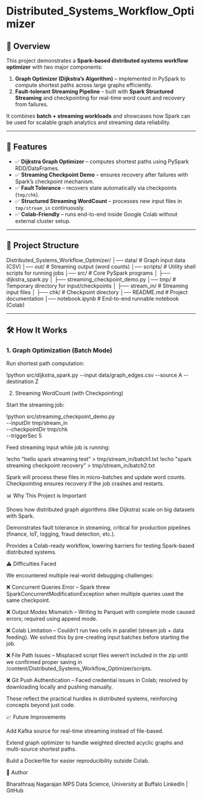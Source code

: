 # Distributed_Systems_Workflow_Optimizer

## 📌 Overview
This project demonstrates a **Spark-based distributed systems workflow optimizer** with two major components:
1. **Graph Optimizer (Dijkstra’s Algorithm)** – implemented in PySpark to compute shortest paths across large graphs efficiently.
2. **Fault-tolerant Streaming Pipeline** – built with **Spark Structured Streaming** and checkpointing for real-time word count and recovery from failures.

It combines **batch + streaming workloads** and showcases how Spark can be used for scalable graph analytics and streaming data reliability.

---

## 🚀 Features
- ✅ **Dijkstra Graph Optimizer** – computes shortest paths using PySpark RDD/DataFrames.  
- ✅ **Streaming Checkpoint Demo** – ensures recovery after failures with Spark’s checkpoint mechanism.  
- ✅ **Fault Tolerance** – recovers state automatically via checkpoints (`tmp/chk`).  
- ✅ **Structured Streaming WordCount** – processes new input files in `tmp/stream_in` continuously.  
- ✅ **Colab-Friendly** – runs end-to-end inside Google Colab without external cluster setup.  

---

## 📂 Project Structure
Distributed_Systems_Workflow_Optimizer/
│── data/ # Graph input data (CSV)
│── out/ # Streaming output (word counts)
│── scripts/ # Utility shell scripts for running jobs
│── src/ # Core PySpark programs
│ ├── dijkstra_spark.py
│ ├── streaming_checkpoint_demo.py
│── tmp/ # Temporary directory for input/checkpoints
│ ├── stream_in/ # Streaming input files
│ ├── chk/ # Checkpoint directory
│── README.md # Project documentation
│── notebook.ipynb # End-to-end runnable notebook (Colab)


---

## 🛠️ How It Works

### 1. **Graph Optimization (Batch Mode)**
Run shortest path computation:

!python src/dijkstra_spark.py --input data/graph_edges.csv --source A --destination Z

2. Streaming WordCount (with Checkpointing)

Start the streaming job:

!python src/streaming_checkpoint_demo.py \
  --inputDir tmp/stream_in \
  --checkpointDir tmp/chk \
  --triggerSec 5

Feed streaming input while job is running:

!echo "hello spark streaming test" > tmp/stream_in/batch1.txt
!echo "spark streaming checkpoint recovery" > tmp/stream_in/batch2.txt

Spark will process these files in micro-batches and update word counts.
Checkpointing ensures recovery if the job crashes and restarts.

📊 Why This Project is Important

Shows how distributed graph algorithms (like Dijkstra) scale on big datasets with Spark.

Demonstrates fault tolerance in streaming, critical for production pipelines (finance, IoT, logging, fraud detection, etc.).

Provides a Colab-ready workflow, lowering barriers for testing Spark-based distributed systems.

⚠️ Difficulties Faced

We encountered multiple real-world debugging challenges:

❌ Concurrent Queries Error – Spark threw SparkConcurrentModificationException when multiple queries used the same checkpoint.

❌ Output Modes Mismatch – Writing to Parquet with complete mode caused errors; required using append mode.

❌ Colab Limitation – Couldn’t run two cells in parallel (stream job + data feeding). We solved this by pre-creating input batches before starting the job.

❌ File Path Issues – Misplaced script files weren’t included in the zip until we confirmed proper saving in /content/Distributed_Systems_Workflow_Optimizer/scripts.

❌ Git Push Authentication – Faced credential issues in Colab; resolved by downloading locally and pushing manually.

These reflect the practical hurdles in distributed systems, reinforcing concepts beyond just code.

📈 Future Improvements

Add Kafka source for real-time streaming instead of file-based.

Extend graph optimizer to handle weighted directed acyclic graphs and multi-source shortest paths.

Build a Dockerfile for easier reproducibility outside Colab.

👤 Author

Bharathraaj Nagarajan
MPS Data Science, University at Buffalo
LinkedIn
 | GitHub

